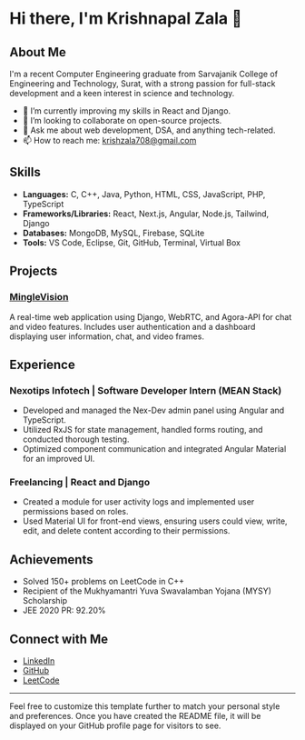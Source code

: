 # Hi there, I'm Krishnapal Zala 👋

## About Me
I'm a recent Computer Engineering graduate from Sarvajanik College of Engineering and Technology, Surat, with a strong passion for full-stack development and a keen interest in science and technology.

- 🌱 I’m currently improving my skills in React and Django.
- 👯 I’m looking to collaborate on open-source projects.
- 💬 Ask me about web development, DSA, and anything tech-related.
- 📫 How to reach me: [krishzala708@gmail.com](mailto:krishzala708@gmail.com)

## Skills
- **Languages:** C, C++, Java, Python, HTML, CSS, JavaScript, PHP, TypeScript
- **Frameworks/Libraries:** React, Next.js, Angular, Node.js, Tailwind, Django
- **Databases:** MongoDB, MySQL, Firebase, SQLite
- **Tools:** VS Code, Eclipse, Git, GitHub, Terminal, Virtual Box

## Projects
### [MingleVision](https://minglevision.pythonanywhere.com/)
A real-time web application using Django, WebRTC, and Agora-API for chat and video features. Includes user authentication and a dashboard displaying user information, chat, and video frames.

## Experience
### Nexotips Infotech | Software Developer Intern (MEAN Stack)
- Developed and managed the Nex-Dev admin panel using Angular and TypeScript.
- Utilized RxJS for state management, handled forms routing, and conducted thorough testing.
- Optimized component communication and integrated Angular Material for an improved UI.

### Freelancing | React and Django
- Created a module for user activity logs and implemented user permissions based on roles.
- Used Material UI for front-end views, ensuring users could view, write, edit, and delete content according to their permissions.

## Achievements
- Solved 150+ problems on LeetCode in C++
- Recipient of the Mukhyamantri Yuva Swavalamban Yojana (MYSY) Scholarship
- JEE 2020 PR: 92.20%

## Connect with Me
- [LinkedIn](https://www.linkedin.com/in/krishnapal-zala)
- [GitHub](https://github.com/Krish-Na-Pal)
- [LeetCode](https://leetcode.com/Krish-Na-Pal)

---

Feel free to customize this template further to match your personal style and preferences. Once you have created the README file, it will be displayed on your GitHub profile page for visitors to see.

